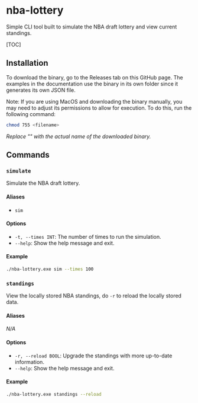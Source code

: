 # nba-lottery

Simple CLI tool built to simulate the NBA draft lottery and view current standings.

[TOC]

## Installation

To download the binary, go to the Releases tab on this GitHub page. The examples in the documentation use the binary in its own folder since it generates its own JSON file.

Note: If you are using MacOS and downloading the binary manually, you may need to adjust its permissions to allow for execution. To do this, run the following command:

```bash
chmod 755 <filename>
```

*Replace "<filename>" with the actual name of the downloaded binary.*

## Commands

### `simulate`

Simulate the NBA draft lottery.

#### Aliases

- `sim`

#### Options

* `-t, --times INT`: The number of times to run the simulation.
* `--help`: Show the help message and exit.

#### Example

```bash
./nba-lottery.exe sim --times 100
```

### `standings`

View the locally stored NBA standings, do `-r` to reload the locally stored data.

#### Aliases

*N/A*

#### Options

- `-r, --reload BOOL`: Upgrade the standings with more up-to-date information.
- `--help`: Show the help message and exit.

#### Example

```bash
./nba-lottery.exe standings --reload
```

